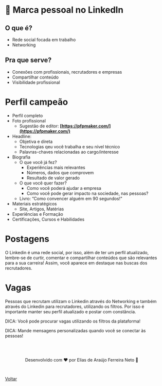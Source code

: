 # 🏅 Marca pessoal no LinkedIn

## O que é?

- Rede social focada em trabalho
- Networking

## Pra que serve?

- Conexões com profissionais, recrutadores e empresas
- Compartilhar conteúdo
- Visibilidade profissional

# Perfil campeão

- Perfil completo
- Foto profissional
  - Sugestão de editor: **[https://pfpmaker.com/](https://pfpmaker.com/)**
- Headline:
  - Objetiva e direta
  - Tecnologias qeu você trabalha e seu nível técnico
  - Palavras-chaves relacionadas ao cargo/interesse
- Biografia
  - O que você já fez?
    - Experiências mais relevantes
    - Números, dados que comprovem
    - Resultado de valor gerado
  - O que você quer fazer?
    - Como você poderá ajudar a empresa
    - Como você pode gerar impacto na sociedade, nas pessoas?
  - Livro: “Como convencer alguém em 90 segundos!"
- Materiais estratégicos
  - Site, Artigos, Matérias
- Experiências e Formação
- Certificações, Cursos e Habilidades

# Postagens

O Linkedin é uma rede social, por isso, além de ter um perfil atualizado, lembre-se de curtir, comentar e compartilhar conteúdos que são relevantes para a sua carreira! Assim, você aparece em destaque nas buscas dos recrutadores.

# Vagas

Pessoas que recrutam utilizam o Linkedin através do Networking e também através do Linkedin para recrutadores, utilizando os filtros. Por isso é importante manter seu perfil atualizado e postar com constância.

DICA: Você pode procurar vagas utilizando os filtros da plataforma!

DICA: Mande mensagens personalizadas quando você se conectar às pessoas!

<br>
<br>

<p align="center"> Desenvolvido com ❤ por Elias de Araújo Ferreira Neto 👋 <p>

<br>

<a href="../../README.md">Voltar</a>
